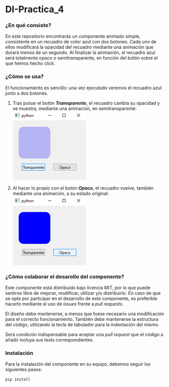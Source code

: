 # DI-Practica_4

### ¿En qué consiste?
En este repositorio encontrarás un componente animado simple, consistente en un recuadro de color azul con dos botones. Cada uno de ellos modificará la opacidad del recuadro mediante una animación que durará menos de un segundo. Al finalizar la animación, el recuadro azul será totalmente opaco o semitransparente, en función del botón sobre el que hemos hecho click.


### ¿Cómo se usa?
El funcionamiento es sencillo: una vez ejecutado veremos el recuadro azul junto a dos botones.

1. Tras pulsar el botón ***Tramsparente***, el recuadro cambia su opacidad y se muestra, mediante una animación, en semitransparente:
![Botón transparente](https://github.com/amogalla/DI-Practica_4/blob/main/docs/componente_transparente.png  "Botón transparente")


2. Al hacer lo propio con el botón ***Opaco***, el recuadro vuelve, también mediante una animación, a su estado original:
![Botón opaco](https://github.com/amogalla/DI-Practica_4/blob/main/docs/componente1.png  "Botón opaco")


### ¿Cómo colaborar el desarollo del componente?
Este componente está distribuido bajo licencia MIT, por lo que puede sentirse libre de mejorar, modificar, utilizar y/o distribuirlo. En caso de que se opte por participar en el desarrollo de este componente, es preferible hacerlo mediante el uso de _issues_ frente a _pull requests_. 

El diseño debe mantenerse, a menos que fuese necesario una modificación para el correcto funcionamiento. También debe mantenerse la estructura del código, utilizando la tecla de tabulador para la indentación del mismo. 

Será condición indispensable para aceptar una _pull request_ que el código a añadir incluya sus tests correspondientes.


### Instalación
Para la instalación del componente en su equipo, debemos seguir los siguientes pasos:

```markdown
pip install
```


